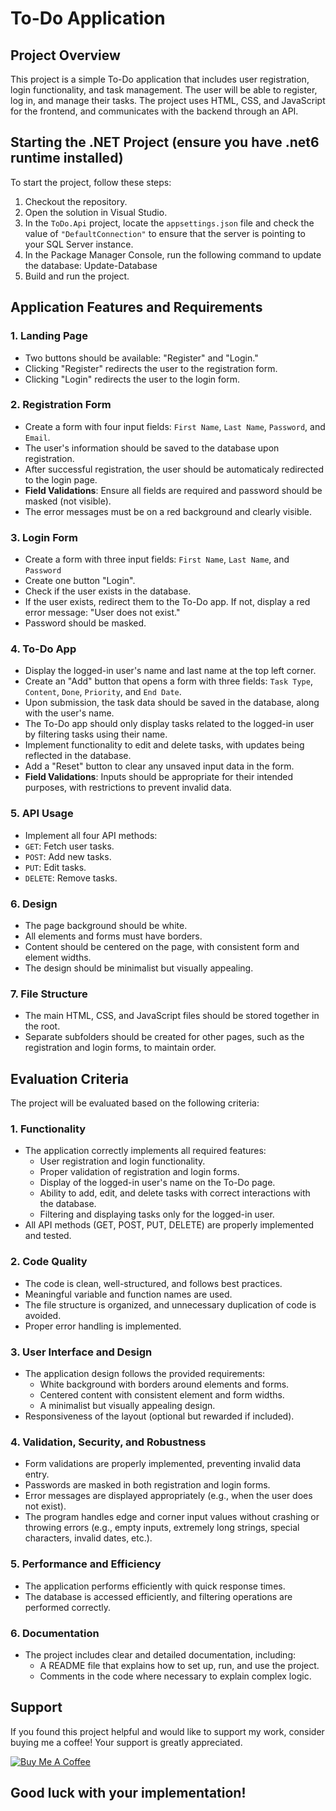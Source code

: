 # To-Do Application

## Project Overview

This project is a simple To-Do application that includes user registration, login functionality, and task management. The user will be able to register, log in, and manage their tasks. The project uses HTML, CSS, and JavaScript for the frontend, and communicates with the backend through an API.

## Starting the .NET Project (ensure you have .net6 runtime installed)

To start the project, follow these steps:

1. Checkout the repository.
2. Open the solution in Visual Studio.
3. In the `ToDo.Api` project, locate the `appsettings.json` file and check the value of `"DefaultConnection"` to ensure that the server is pointing to your SQL Server instance.
4. In the Package Manager Console, run the following command to update the database: Update-Database
5. Build and run the project.





## Application Features and Requirements

### 1. Landing Page
- Two buttons should be available: "Register" and "Login."
- Clicking "Register" redirects the user to the registration form.
- Clicking "Login" redirects the user to the login form.

### 2. Registration Form
- Create a form with four input fields: `First Name`, `Last Name`, `Password`, and `Email`.
- The user's information should be saved to the database upon registration.
- After successful registration, the user should be automaticaly redirected to the login page.
- **Field Validations**: Ensure all fields are required and password should be masked (not visible).
- The error messages must be on a red background and clearly visible.

### 3. Login Form
- Create a form with three input fields: `First Name`, `Last Name`, and `Password`
- Create one button "Login".
- Check if the user exists in the database.
- If the user exists, redirect them to the To-Do app. If not, display a red error message: "User does not exist."
- Password should be masked.

### 4. To-Do App
- Display the logged-in user's name and last name at the top left corner.
- Create an "Add" button that opens a form with three fields: `Task Type`, `Content`, `Done`, `Priority`, and `End Date`.
- Upon submission, the task data should be saved in the database, along with the user's name.
- The To-Do app should only display tasks related to the logged-in user by filtering tasks using their name.
- Implement functionality to edit and delete tasks, with updates being reflected in the database.
- Add a "Reset" button to clear any unsaved input data in the form.
- **Field Validations**: Inputs should be appropriate for their intended purposes, with restrictions to prevent invalid data.

### 5. API Usage
- Implement all four API methods:
- `GET`: Fetch user tasks.
- `POST`: Add new tasks.
- `PUT`: Edit tasks.
- `DELETE`: Remove tasks.

### 6. Design
- The page background should be white.
- All elements and forms must have borders.
- Content should be centered on the page, with consistent form and element widths.
- The design should be minimalist but visually appealing.

### 7. File Structure
- The main HTML, CSS, and JavaScript files should be stored together in the root.
- Separate subfolders should be created for other pages, such as the registration and login forms, to maintain order.


## Evaluation Criteria

The project will be evaluated based on the following criteria:

### 1. **Functionality**
   - The application correctly implements all required features:
     - User registration and login functionality.
     - Proper validation of registration and login forms.
     - Display of the logged-in user's name on the To-Do page.
     - Ability to add, edit, and delete tasks with correct interactions with the database.
     - Filtering and displaying tasks only for the logged-in user.
   - All API methods (GET, POST, PUT, DELETE) are properly implemented and tested.

### 2. **Code Quality**
   - The code is clean, well-structured, and follows best practices.
   - Meaningful variable and function names are used.
   - The file structure is organized, and unnecessary duplication of code is avoided.
   - Proper error handling is implemented.

### 3. **User Interface and Design**
   - The application design follows the provided requirements:
     - White background with borders around elements and forms.
     - Centered content with consistent element and form widths.
     - A minimalist but visually appealing design.
   - Responsiveness of the layout (optional but rewarded if included).

### 4. **Validation, Security, and Robustness**
   - Form validations are properly implemented, preventing invalid data entry.
   - Passwords are masked in both registration and login forms.
   - Error messages are displayed appropriately (e.g., when the user does not exist).
   - The program handles edge and corner input values without crashing or throwing errors (e.g., empty inputs, extremely long strings, special characters, invalid dates, etc.).

### 5. **Performance and Efficiency**
   - The application performs efficiently with quick response times.
   - The database is accessed efficiently, and filtering operations are performed correctly.

### 6. **Documentation**
   - The project includes clear and detailed documentation, including:
     - A README file that explains how to set up, run, and use the project.
     - Comments in the code where necessary to explain complex logic.


## Support

If you found this project helpful and would like to support my work, consider buying me a coffee! Your support is greatly appreciated.

[![Buy Me A Coffee](https://www.buymeacoffee.com/assets/img/custom_images/yellow_img.png)](https://www.buymeacoffee.com/atikas)

	
## Good luck with your implementation!
